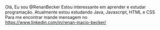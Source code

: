 Olá, Eu sou @RenanBecker
Estou interessante em aprender e estudar programação.
Atualmente estou estudando Java, Javascript, HTML e CSS
Para me encontrar mande mensagem no https://www.linkedin.com/in/renan-inacio-becker/
